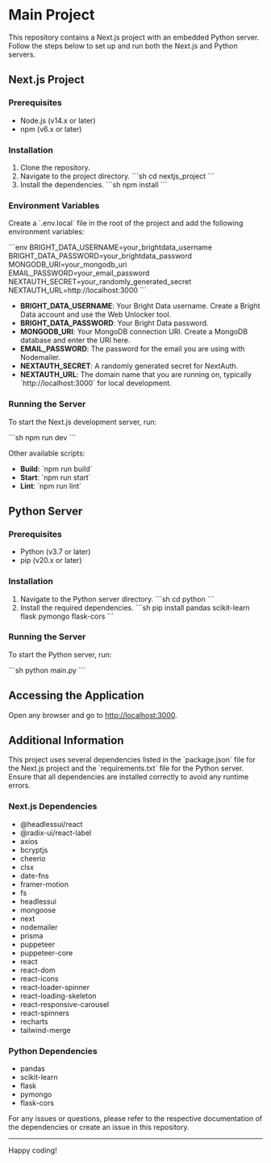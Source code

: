 
# Main Project

This repository contains a Next.js project with an embedded Python server. Follow the steps below to set up and run both the Next.js and Python servers.



## Next.js Project

### Prerequisites

- Node.js (v14.x or later)
- npm (v6.x or later)

### Installation

1. Clone the repository.
2. Navigate to the project directory.
   \`\`\`sh
   cd nextjs_project
   \`\`\`
3. Install the dependencies.
   \`\`\`sh
   npm install
   \`\`\`

### Environment Variables

Create a \`.env.local\` file in the root of the project and add the following environment variables:

\`\`\`env
BRIGHT_DATA_USERNAME=your_brightdata_username
BRIGHT_DATA_PASSWORD=your_brightdata_password
MONGODB_URI=your_mongodb_uri
EMAIL_PASSWORD=your_email_password
NEXTAUTH_SECRET=your_randomly_generated_secret
NEXTAUTH_URL=http://localhost:3000
\`\`\`

- **BRIGHT_DATA_USERNAME**: Your Bright Data username. Create a Bright Data account and use the Web Unlocker tool.
- **BRIGHT_DATA_PASSWORD**: Your Bright Data password.
- **MONGODB_URI**: Your MongoDB connection URI. Create a MongoDB database and enter the URI here.
- **EMAIL_PASSWORD**: The password for the email you are using with Nodemailer.
- **NEXTAUTH_SECRET**: A randomly generated secret for NextAuth.
- **NEXTAUTH_URL**: The domain name that you are running on, typically \`http://localhost:3000\` for local development.

### Running the Server

To start the Next.js development server, run:

\`\`\`sh
npm run dev
\`\`\`

Other available scripts:

- **Build**: \`npm run build\`
- **Start**: \`npm run start\`
- **Lint**: \`npm run lint\`

## Python Server

### Prerequisites

- Python (v3.7 or later)
- pip (v20.x or later)

### Installation

1. Navigate to the Python server directory.
   \`\`\`sh
   cd python
   \`\`\`
2. Install the required dependencies.
   \`\`\`sh
   pip install pandas scikit-learn flask pymongo flask-cors
   \`\`\`

### Running the Server

To start the Python server, run:

\`\`\`sh
python main.py
\`\`\`

## Accessing the Application

Open any browser and go to [http://localhost:3000](http://localhost:3000).

## Additional Information

This project uses several dependencies listed in the \`package.json\` file for the Next.js project and the \`requirements.txt\` file for the Python server. Ensure that all dependencies are installed correctly to avoid any runtime errors.

### Next.js Dependencies

- @headlessui/react
- @radix-ui/react-label
- axios
- bcryptjs
- cheerio
- clsx
- date-fns
- framer-motion
- fs
- headlessui
- mongoose
- next
- nodemailer
- prisma
- puppeteer
- puppeteer-core
- react
- react-dom
- react-icons
- react-loader-spinner
- react-loading-skeleton
- react-responsive-carousel
- react-spinners
- recharts
- tailwind-merge

### Python Dependencies

- pandas
- scikit-learn
- flask
- pymongo
- flask-cors

For any issues or questions, please refer to the respective documentation of the dependencies or create an issue in this repository.

---

Happy coding!
